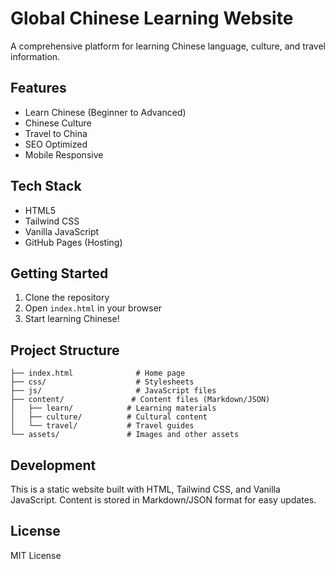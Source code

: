 # Global Chinese Learning Website

A comprehensive platform for learning Chinese language, culture, and travel information.

## Features

- Learn Chinese (Beginner to Advanced)
- Chinese Culture
- Travel to China
- SEO Optimized
- Mobile Responsive

## Tech Stack

- HTML5
- Tailwind CSS
- Vanilla JavaScript
- GitHub Pages (Hosting)

## Getting Started

1. Clone the repository
2. Open `index.html` in your browser
3. Start learning Chinese!

## Project Structure

```
├── index.html              # Home page
├── css/                    # Stylesheets
├── js/                     # JavaScript files
├── content/               # Content files (Markdown/JSON)
│   ├── learn/            # Learning materials
│   ├── culture/          # Cultural content
│   └── travel/           # Travel guides
└── assets/               # Images and other assets
```

## Development

This is a static website built with HTML, Tailwind CSS, and Vanilla JavaScript. Content is stored in Markdown/JSON format for easy updates.

## License

MIT License 